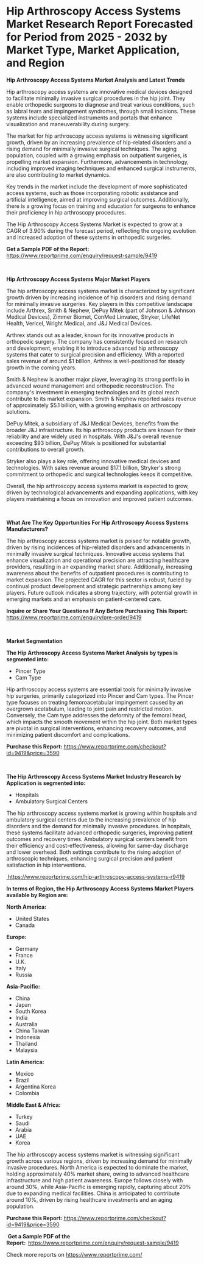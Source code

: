 <p><h1>Hip Arthroscopy Access Systems Market Research Report Forecasted for Period from 2025 -  2032 by Market Type, Market Application, and Region</h1></p><p><strong>Hip Arthroscopy Access Systems Market Analysis and Latest Trends</strong></p>
<p><p>Hip arthroscopy access systems are innovative medical devices designed to facilitate minimally invasive surgical procedures in the hip joint. They enable orthopedic surgeons to diagnose and treat various conditions, such as labral tears and impingement syndromes, through small incisions. These systems include specialized instruments and portals that enhance visualization and maneuverability during surgery.</p><p>The market for hip arthroscopy access systems is witnessing significant growth, driven by an increasing prevalence of hip-related disorders and a rising demand for minimally invasive surgical techniques. The aging population, coupled with a growing emphasis on outpatient surgeries, is propelling market expansion. Furthermore, advancements in technology, including improved imaging techniques and enhanced surgical instruments, are also contributing to market dynamics.</p><p>Key trends in the market include the development of more sophisticated access systems, such as those incorporating robotic assistance and artificial intelligence, aimed at improving surgical outcomes. Additionally, there is a growing focus on training and education for surgeons to enhance their proficiency in hip arthroscopy procedures.</p><p>The Hip Arthroscopy Access Systems Market is expected to grow at a CAGR of 3.90% during the forecast period, reflecting the ongoing evolution and increased adoption of these systems in orthopedic surgeries.</p></p>
<p><strong>Get a Sample PDF of the Report:&nbsp;</strong> <a href="https://www.reportprime.com/enquiry/request-sample/9419?utm_campaign=3039&utm_medium=2&utm_source=Github&utm_content=ia&utm_term=20032025&utm_id=hip-arthroscopy-access-systems">https://www.reportprime.com/enquiry/request-sample/9419</a></p>
<p>&nbsp;</p>
<p><strong>Hip Arthroscopy Access Systems Major Market Players</strong></p>
<p><p>The hip arthroscopy access systems market is characterized by significant growth driven by increasing incidence of hip disorders and rising demand for minimally invasive surgeries. Key players in this competitive landscape include Arthrex, Smith & Nephew, DePuy Mitek (part of Johnson & Johnson Medical Devices), Zimmer Biomet, ConMed Linvatec, Stryker, LifeNet Health, Vericel, Wright Medical, and J&J Medical Devices.</p><p>Arthrex stands out as a leader, known for its innovative products in orthopedic surgery. The company has consistently focused on research and development, enabling it to introduce advanced hip arthroscopy systems that cater to surgical precision and efficiency. With a reported sales revenue of around $1 billion, Arthrex is well-positioned for steady growth in the coming years.</p><p>Smith & Nephew is another major player, leveraging its strong portfolio in advanced wound management and orthopedic reconstruction. The company's investment in emerging technologies and its global reach contribute to its market expansion. Smith & Nephew reported sales revenue of approximately $5.1 billion, with a growing emphasis on arthroscopy solutions.</p><p>DePuy Mitek, a subsidiary of J&J Medical Devices, benefits from the broader J&J infrastructure. Its hip arthroscopy products are known for their reliability and are widely used in hospitals. With J&J's overall revenue exceeding $93 billion, DePuy Mitek is positioned for substantial contributions to overall growth.</p><p>Stryker also plays a key role, offering innovative medical devices and technologies. With sales revenue around $17.1 billion, Stryker's strong commitment to orthopedic and surgical technologies keeps it competitive.</p><p>Overall, the hip arthroscopy access systems market is expected to grow, driven by technological advancements and expanding applications, with key players maintaining a focus on innovation and improved patient outcomes.</p></p>
<p>&nbsp;</p>
<p><strong>What Are The Key Opportunities For Hip Arthroscopy Access Systems Manufacturers?</strong></p>
<p><p>The hip arthroscopy access systems market is poised for notable growth, driven by rising incidences of hip-related disorders and advancements in minimally invasive surgical techniques. Innovative access systems that enhance visualization and operational precision are attracting healthcare providers, resulting in an expanding market share. Additionally, increasing awareness about the benefits of outpatient procedures is contributing to market expansion. The projected CAGR for this sector is robust, fueled by continual product development and strategic partnerships among key players. Future outlook indicates a strong trajectory, with potential growth in emerging markets and an emphasis on patient-centered care.</p></p>
<p><strong>Inquire or Share Your Questions If Any Before Purchasing This Report:</strong> <a href="https://www.reportprime.com/enquiry/pre-order/9419?utm_campaign=3039&utm_medium=2&utm_source=Github&utm_content=ia&utm_term=20032025&utm_id=hip-arthroscopy-access-systems">https://www.reportprime.com/enquiry/pre-order/9419</a></p>
<p>&nbsp;</p>
<p><strong>Market Segmentation</strong></p>
<p><strong>The Hip Arthroscopy Access Systems Market Analysis by types is segmented into:</strong></p>
<p><ul><li>Pincer Type</li><li>Cam Type</li></ul></p>
<p><p>Hip arthroscopy access systems are essential tools for minimally invasive hip surgeries, primarily categorized into Pincer and Cam types. The Pincer type focuses on treating femoroacetabular impingement caused by an overgrown acetabulum, leading to joint pain and restricted motion. Conversely, the Cam type addresses the deformity of the femoral head, which impacts the smooth movement within the hip joint. Both market types are pivotal in surgical interventions, enhancing recovery outcomes, and minimizing patient discomfort and complications.</p></p>
<p><strong>Purchase this Report:&nbsp;</strong><a href="https://www.reportprime.com/checkout?id=9419&price=3590&utm_campaign=3039&utm_medium=2&utm_source=Github&utm_content=ia&utm_term=20032025&utm_id=hip-arthroscopy-access-systems">https://www.reportprime.com/checkout?id=9419&price=3590</a></p>
<p>&nbsp;</p>
<p><strong>The Hip Arthroscopy Access Systems Market Industry Research by Application is segmented into:</strong></p>
<p><ul><li>Hospitals</li><li>Ambulatory Surgical Centers</li></ul></p>
<p><p>The hip arthroscopy access systems market is growing within hospitals and ambulatory surgical centers due to the increasing prevalence of hip disorders and the demand for minimally invasive procedures. In hospitals, these systems facilitate advanced orthopedic surgeries, improving patient outcomes and recovery times. Ambulatory surgical centers benefit from their efficiency and cost-effectiveness, allowing for same-day discharge and lower overhead. Both settings contribute to the rising adoption of arthroscopic techniques, enhancing surgical precision and patient satisfaction in hip interventions.</p></p>
<p><a href="https://www.reportprime.com/hip-arthroscopy-access-systems-r9419?utm_campaign=3039&utm_medium=2&utm_source=Github&utm_content=ia&utm_term=20032025&utm_id=hip-arthroscopy-access-systems">&nbsp;https://www.reportprime.com/hip-arthroscopy-access-systems-r9419</a></p>
<p><strong>In terms of Region, the Hip Arthroscopy Access Systems Market Players available by Region are:</strong></p>
<p>
    <p> <strong> North America: </strong>
        <ul>
            <li>United States</li>
            <li>Canada</li>
        </ul>
        </p> 
    <p> <strong> Europe: </strong>
        <ul>
            <li>Germany</li>
            <li>France</li>
            <li>U.K.</li>
            <li>Italy</li>
            <li>Russia</li>
        </ul>
        </p> 
    <p> <strong> Asia-Pacific: </strong>
        <ul>
            <li>China</li>
            <li>Japan</li>
            <li>South Korea</li>
            <li>India</li>
            <li>Australia</li>
            <li>China Taiwan</li>
            <li>Indonesia</li>
            <li>Thailand</li>
            <li>Malaysia</li>
        </ul>
        </p> 
    <p> <strong> Latin America: </strong>
        <ul>
            <li>Mexico</li>
            <li>Brazil</li>
            <li>Argentina Korea</li>
            <li>Colombia</li>
        </ul>
        </p> 
    <p> <strong> Middle East & Africa: </strong>
        <ul>
            <li>Turkey</li>
            <li>Saudi</li>
            <li>Arabia</li>
            <li>UAE</li>
            <li>Korea</li>
        </ul>
    </p>
    </p>
<p><p>The hip arthroscopy access systems market is witnessing significant growth across various regions, driven by increasing demand for minimally invasive procedures. North America is expected to dominate the market, holding approximately 40% market share, owing to advanced healthcare infrastructure and high patient awareness. Europe follows closely with around 30%, while Asia-Pacific is emerging rapidly, capturing about 20% due to expanding medical facilities. China is anticipated to contribute around 10%, driven by rising healthcare investments and an aging population.</p></p>
<p><strong>Purchase this Report: </strong><a href="https://www.reportprime.com/checkout?id=9419&price=3590&utm_campaign=3039&utm_medium=2&utm_source=Github&utm_content=ia&utm_term=20032025&utm_id=hip-arthroscopy-access-systems">https://www.reportprime.com/checkout?id=9419&price=3590</a></p>
<p>&nbsp;<strong>Get a Sample PDF of the Report:&nbsp;&nbsp;</strong><a href="https://www.reportprime.com/enquiry/request-sample/9419?utm_campaign=3039&utm_medium=2&utm_source=Github&utm_content=ia&utm_term=20032025&utm_id=hip-arthroscopy-access-systems">https://www.reportprime.com/enquiry/request-sample/9419</a></p>
<p><strong></strong></p>
<p>Check more reports on <a href="https://www.reportprime.com/?utm_campaign=3039&utm_medium=2&utm_source=Github&utm_content=ia&utm_term=20032025&utm_id=hip-arthroscopy-access-systems">https://www.reportprime.com/</a></p>